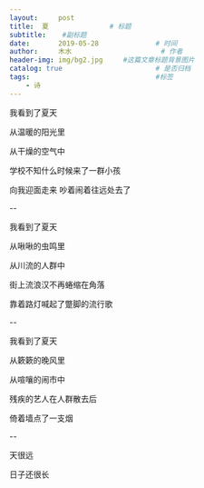```yaml
---
layout:     post   				    
title:  夏				# 标题
subtitle:    #副标题
date:       2019-05-28 				# 时间
author:     木水 						# 作者
header-img: img/bg2.jpg 	#这篇文章标题背景图片
catalog: true 						# 是否归档
tags:								#标签
    - 诗
---
```

我看到了夏天

从温暖的阳光里

从干燥的空气中

学校不知什么时候来了一群小孩

向我迎面走来 吵着闹着往远处去了

--

我看到了夏天

从啾啾的虫鸣里

从川流的人群中

街上流浪汉不再蜷缩在角落

靠着路灯喊起了蹩脚的流行歌

--

我看到了夏天

从簌簌的晚风里

从喧嚷的闹市中

残疾的艺人在人群散去后

倚着墙点了一支烟

--

天很远

日子还很长







